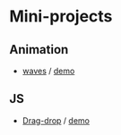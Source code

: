 # Mini-projects
## Animation
* [waves](https://github.com/millisabel/Mini-projects/tree/master/animation/Waves) / [demo](https://millisabel.github.io/Mini-projects/animation/Waves/)
## JS
* [Drag-drop](https://github.com/millisabel/Mini-projects/tree/master/JS/Drag-drop) / [demo](https://millisabel.github.io/Mini-projects/JS/Drag-drop/)
